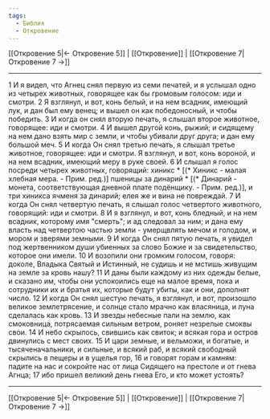 ```yaml
---
tags:
  - Библия
  - Откровение
---
```

[[Откровение 5|← Откровение 5]] | [[Откровение]] | [[Откровение 7|Откровение 7 →]]

---
1 И я видел, что Агнец снял первую из семи печатей, и я услышал одно из четырех животных, говорящее как бы громовым голосом: иди и смотри.
2 Я взглянул, и вот, конь белый, и на нем всадник, имеющий лук, и дан был ему венец; и вышел он как победоносный, и чтобы победить.
3 И когда он снял вторую печать, я слышал второе животное, говорящее: иди и смотри.
4 И вышел другой конь, рыжий; и сидящему на нем дано взять мир с земли, и чтобы убивали друг друга; и дан ему большой меч.
5 И когда Он снял третью печать, я слышал третье животное, говорящее: иди и смотри. Я взглянул, и вот, конь вороной, и на нем всадник, имеющий меру в руке своей.
6 И слышал я голос посреди четырех животных, говорящий: хиникс * [(* Хиникс - малая хлебная мера. - Прим. ред.)] пшеницы за динарий * [(* Динарий - монета, соответствующая дневной плате подёнщику. - Прим. ред.)], и три хиникса ячменя за динарий; елея же и вина не повреждай.
7 И когда Он снял четвертую печать, я слышал голос четвертого животного, говорящий: иди и смотри.
8 И я взглянул, и вот, конь бледный, и на нем всадник, которому имя "смерть"; и ад следовал за ним; и дана ему власть над четвертою частью земли - умерщвлять мечом и голодом, и мором и зверями земными.
9 И когда Он снял пятую печать, я увидел под жертвенником души убиенных за слово Божие и за свидетельство, которое они имели.
10 И возопили они громким голосом, говоря: доколе, Владыка Святый и Истинный, не судишь и не мстишь живущим на земле за кровь нашу?
11 И даны были каждому из них одежды белые, и сказано им, чтобы они успокоились еще на малое время, пока и сотрудники их и братья их, которые будут убиты, как и они, дополнят число.
12 И когда Он снял шестую печать, я взглянул, и вот, произошло великое землетрясение, и солнце стало мрачно как власяница, и луна сделалась как кровь.
13 И звезды небесные пали на землю, как смоковница, потрясаемая сильным ветром, роняет незрелые смоквы свои.
14 И небо скрылось, свившись как свиток; и всякая гора и остров двинулись с мест своих.
15 И цари земные, и вельможи, и богатые, и тысяченачальники, и сильные, и всякий раб, и всякий свободный скрылись в пещеры и в ущелья гор,
16 и говорят горам и камням: падите на нас и сокройте нас от лица Сидящего на престоле и от гнева Агнца;
17 ибо пришел великий день гнева Его, и кто может устоять?

---
[[Откровение 5|← Откровение 5]] | [[Откровение]] | [[Откровение 7|Откровение 7 →]]